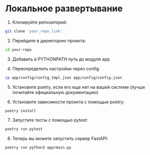 # Локальное развертывание
1. Клонируйте репозиторий:
```bash
git clone 'your_repo_link'
```

2. Перейдите в директорию проекта:
```bash
cd your-repo
```
3. Добавить в PYTHONPATH путь до модуля app

4. Переопределить настройки через config
```bash
cp app/config/config_tmpl.json app/config/config.json
```

5. Установите poetry, если его еще нет на вашей системе (лучше почитайте официальную документацию)

6. Установите зависимости проекта с помощью poetry:
```bash
poetry install
```

7. Запустите тесты с помощью pytest:
```bash
poetry run pytest
```


8. Теперь вы можете запустить сервер FastAPI:
```bash
poetry run python3 app/main.py
```
